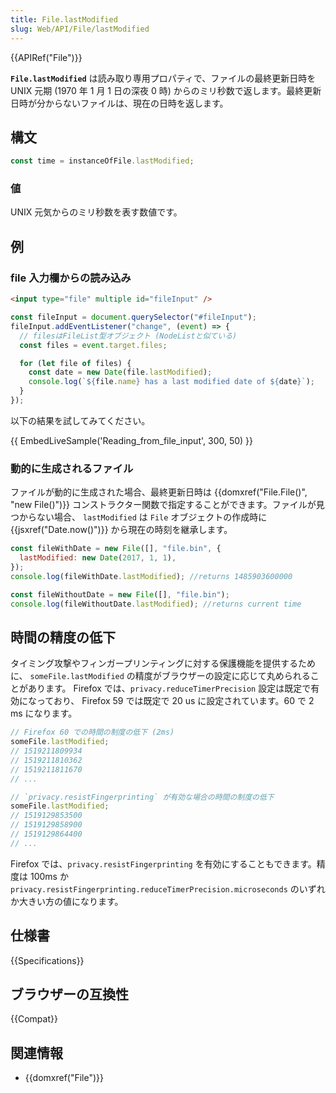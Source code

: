 ```yaml
---
title: File.lastModified
slug: Web/API/File/lastModified
---
```


{{APIRef("File")}}

**`File.lastModified`** は読み取り専用プロパティで、ファイルの最終更新日時を UNIX 元期 (1970 年 1 月 1 日の深夜 0 時) からのミリ秒数で返します。最終更新日時が分からないファイルは、現在の日時を返します。

## 構文

```js
const time = instanceOfFile.lastModified;
```

### 値

UNIX 元気からのミリ秒数を表す数値です。

## 例

### file 入力欄からの読み込み

```html
<input type="file" multiple id="fileInput" />
```

```js
const fileInput = document.querySelector("#fileInput");
fileInput.addEventListener("change", (event) => {
  // filesはFileList型オブジェクト (NodeListと似ている)
  const files = event.target.files;

  for (let file of files) {
    const date = new Date(file.lastModified);
    console.log(`${file.name} has a last modified date of ${date}`);
  }
});
```

以下の結果を試してみてください。

{{ EmbedLiveSample('Reading_from_file_input', 300, 50) }}

### 動的に生成されるファイル

ファイルが動的に生成された場合、最終更新日時は {{domxref("File.File()", "new File()")}} コンストラクター関数で指定することができます。ファイルが見つからない場合、 `lastModified` は `File` オブジェクトの作成時に {{jsxref("Date.now()")}} から現在の時刻を継承します。

```js
const fileWithDate = new File([], "file.bin", {
  lastModified: new Date(2017, 1, 1),
});
console.log(fileWithDate.lastModified); //returns 1485903600000

const fileWithoutDate = new File([], "file.bin");
console.log(fileWithoutDate.lastModified); //returns current time
```

## 時間の精度の低下

タイミング攻撃やフィンガープリンティングに対する保護機能を提供するために、 `someFile.lastModified` の精度がブラウザーの設定に応じて丸められることがあります。
Firefox では、`privacy.reduceTimerPrecision` 設定は既定で有効になっており、 Firefox 59 では既定で 20 us に設定されています。60 で 2 ms になります。

```js
// Firefox 60 での時間の制度の低下 (2ms)
someFile.lastModified;
// 1519211809934
// 1519211810362
// 1519211811670
// ...

// `privacy.resistFingerprinting` が有効な場合の時間の制度の低下
someFile.lastModified;
// 1519129853500
// 1519129858900
// 1519129864400
// ...
```

Firefox では、`privacy.resistFingerprinting` を有効にすることもできます。精度は 100ms か `privacy.resistFingerprinting.reduceTimerPrecision.microseconds` のいずれか大きい方の値になります。

## 仕様書

{{Specifications}}

## ブラウザーの互換性

{{Compat}}

## 関連情報

- {{domxref("File")}}
